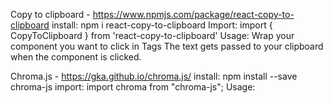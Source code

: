 Copy to clipboard - https://www.npmjs.com/package/react-copy-to-clipboard
install: 
npm i react-copy-to-clipboard
Import:
import { CopyToClipboard } from 'react-copy-to-clipboard'
Usage:
Wrap your component you want to click in <CopyToClipboard text={background}></CopyToClipboard> Tags
The text gets passed to your clipboard when the component is clicked.

Chroma.js - https://gka.github.io/chroma.js/
install:
npm install --save chroma-js
import:
import chroma from "chroma-js";
Usage: